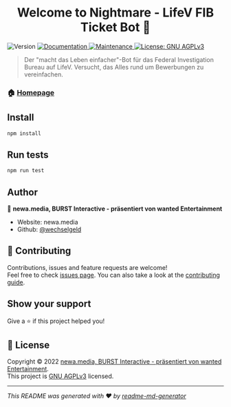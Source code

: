 <h1 align="center">Welcome to Nightmare - LifeV FIB Ticket Bot 👋</h1>
<p>
  <img alt="Version" src="https://img.shields.io/badge/version-1.1.6-blue.svg?cacheSeconds=2592000" />
  <a href="https://github.com/ppauel/djs-template#readme" target="_blank">
    <img alt="Documentation" src="https://img.shields.io/badge/documentation-yes-brightgreen.svg" />
  </a>
  <a href="https://github.com/ppauel/djs-template/graphs/commit-activity" target="_blank">
    <img alt="Maintenance" src="https://img.shields.io/badge/Maintained%3F-yes-green.svg" />
  </a>
  <a href="https://www.gnu.org/licenses/agpl-3.0.de.html" target="_blank">
    <img alt="License: GNU AGPLv3" src="https://img.shields.io/github/license/wechselgeld/Nightmare - LifeV FIB Ticket Bot" />
  </a>
</p>

> Der &#34;macht das Leben einfacher&#34;-Bot für das Federal Investigation Bureau auf LifeV. Versucht, das Alles rund um Bewerbungen zu vereinfachen.

### 🏠 [Homepage](https://github.com/ppauel/djs-template#readme)

## Install

```sh
npm install
```

## Run tests

```sh
npm run test
```

## Author

👤 **newa.media, BURST Interactive - präsentiert von wanted Entertainment**

* Website: newa.media
* Github: [@wechselgeld](https://github.com/wechselgeld)

## 🤝 Contributing

Contributions, issues and feature requests are welcome!<br />Feel free to check [issues page](https://github.com/ppauel/djs-template/issues). You can also take a look at the [contributing guide](https://github.com/ppauel/djs-template/blob/master/CONTRIBUTING.md).

## Show your support

Give a ⭐️ if this project helped you!

## 📝 License

Copyright © 2022 [newa.media, BURST Interactive - präsentiert von wanted Entertainment](https://github.com/wechselgeld).<br />
This project is [GNU AGPLv3](https://www.gnu.org/licenses/agpl-3.0.de.html) licensed.

***
_This README was generated with ❤️ by [readme-md-generator](https://github.com/kefranabg/readme-md-generator)_